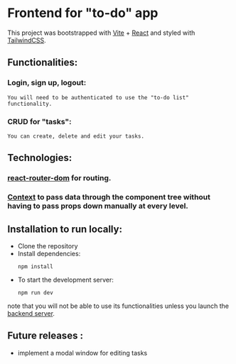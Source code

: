 # Frontend for "to-do" app

This project was bootstrapped with [Vite](https://vitejs.dev/guide/) + [React](https://reactjs.org/) and styled with [TailwindCSS](https://tailwindcss.com/).

## Functionalities:
### Login, sign up, logout:
    You will need to be authenticated to use the "to-do list" functionality.
### CRUD for "tasks":
    You can create, delete and edit your tasks.

## Technologies:

### [react-router-dom](https://reactrouter.com/en/main) for routing.

### [Context](https://legacy.reactjs.org/docs/context.html) to pass data through the component tree without having to pass props down manually at every level.

## Installation to run locally:
- Clone the repository
- Install dependencies:
    ~~~
    npm install
    ~~~
- To start the development server:
    ~~~
    npm run dev
    ~~~
note that you will not be able to use its functionalities unless you launch the [backend server](https://github.com/fedenazar97/backend-DRF-api-tasks).

## Future releases :
- implement a modal window for editing tasks